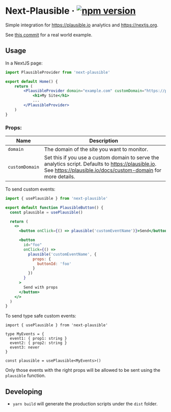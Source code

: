 # Next-Plausible &middot; [![npm version](https://img.shields.io/npm/v/next-plausible.svg?style=flat)](https://www.npmjs.com/package/next-plausible)

Simple integration for https://plausible.io analytics and https://nextjs.org.

See [this commit](https://github.com/4lejandrito/react-guitar/commit/a634d43cab5c4da5da5aeabaa792a5f42c21a1ed) for a real world example.

## Usage

In a NextJS page:

```jsx
import PlausibleProvider from 'next-plausible'

export default Home() {
    return (
        <PlausibleProvider domain="example.com" customDomain="https://plausible.io">
            <h1>My Site</h1>
            ...
        </PlausibleProvider>
    )
}
```

### Props:

| Name           | Description                                                                                                                                                        |
| -------------- | ------------------------------------------------------------------------------------------------------------------------------------------------------------------ |
| `domain`       | The domain of the site you want to monitor.                                                                                                                        |
| `customDomain` | Set this if you use a custom domain to serve the analytics script. Defaults to https://plausible.io. See https://plausible.io/docs/custom-domain for more details. |

To send custom events:

```jsx
import { usePlausible } from 'next-plausible'

export default function PlausibleButton() {
  const plausible = usePlausible()

  return (
    <>
      <button onClick={() => plausible('customEventName')}>Send</button>

      <button
        id="foo"
        onClick={() =>
          plausible('customEventName', {
            props: {
              buttonId: 'foo'
            }
          })
        }
      >
        Send with props
      </button>
    </>
  )
}
```

To send type safe custom events:

```tsx
import { usePlausible } from 'next-plausible'

type MyEvents = {
  event1: { prop1: string }
  event2: { prop2: string }
  event3: never
}

const plausible = usePlausible<MyEvents>()
```

Only those events with the right props will be allowed to be sent using the `plausible` function.

## Developing

- `yarn build` will generate the production scripts under the `dist` folder.
